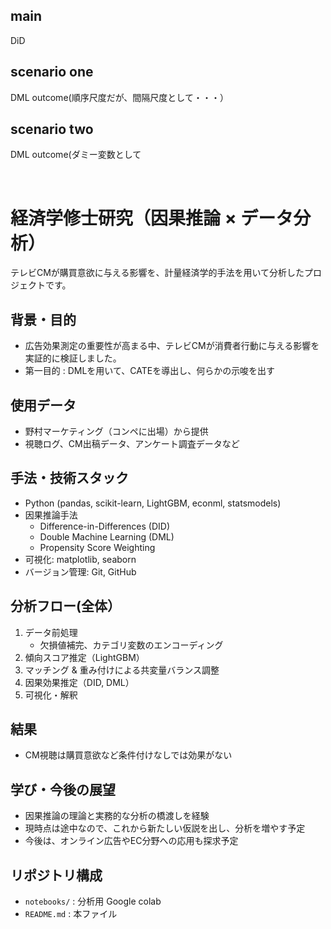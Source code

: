 ## main 

DiD

## scenario one 

DML outcome(順序尺度だが、間隔尺度として・・・）

## scenario two 

DML outcome(ダミー変数として

<br>

# 経済学修士研究（因果推論 × データ分析）

テレビCMが購買意欲に与える影響を、計量経済学的手法を用いて分析したプロジェクトです。

## 背景・目的

- 広告効果測定の重要性が高まる中、テレビCMが消費者行動に与える影響を実証的に検証しました。
- 第一目的 : DMLを用いて、CATEを導出し、何らかの示唆を出す

## 使用データ

- 野村マーケティング（コンペに出場）から提供
- 視聴ログ、CM出稿データ、アンケート調査データなど

## 手法・技術スタック

- Python (pandas, scikit-learn, LightGBM, econml, statsmodels)
- 因果推論手法
  - Difference-in-Differences (DID)
  - Double Machine Learning (DML)
  - Propensity Score Weighting 
- 可視化: matplotlib, seaborn
- バージョン管理: Git, GitHub

## 分析フロー(全体）

1. データ前処理
   - 欠損値補完、カテゴリ変数のエンコーディング
2. 傾向スコア推定（LightGBM）
3. マッチング & 重み付けによる共変量バランス調整
4. 因果効果推定（DID, DML）
5. 可視化・解釈

## 結果

- CM視聴は購買意欲など条件付けなしでは効果がない

## 学び・今後の展望

- 因果推論の理論と実務的な分析の橋渡しを経験
- 現時点は途中なので、これから新たしい仮説を出し、分析を増やす予定
- 今後は、オンライン広告やEC分野への応用も探求予定

## リポジトリ構成

- `notebooks/` : 分析用 Google colab
- `README.md` : 本ファイル
